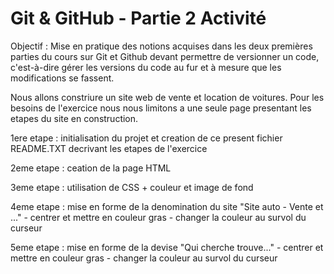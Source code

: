 # Git & GitHub - Partie 2 Activité
Objectif :   Mise en pratique des notions acquises dans les deux premières parties du cours sur Git et Github
 devant permettre de versionner un code, c'est-à-dire gérer les versions du code au fur et à mesure que les modifications se fassent.
 
 Nous allons constriure un site web de vente et location de voitures. Pour les besoins de l'exercice nous nous limitons a une seule page
 presentant les etapes du site en construction.

1ere etape : initialisation du projet et creation de ce present fichier README.TXT decrivant les etapes de l'exercice

2eme etape : ceation de la page HTML

3eme etape : utilisation de CSS + couleur et image de fond
             
4eme etape : mise en forme de la denomination du site "Site auto - Vente et ..."
             - centrer et mettre en couleur gras
             - changer la couleur au survol du curseur 

5eme etape : mise en forme de la devise "Qui cherche trouve..."
             - centrer et mettre en couleur gras
             - changer la couleur au survol du curseur
             


